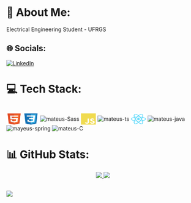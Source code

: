# 💫 About Me:
Electrical Engineering Student - UFRGS


## 🌐 Socials:
[![LinkedIn](https://img.shields.io/badge/LinkedIn-%230077B5.svg?logo=linkedin&logoColor=white)](https://linkedin.com/in/mateus-praxedes-06194019b/) 

# 💻 Tech Stack:
<div style="display: inline_block"><br>
  <img align="center" alt="meteus-HTML" height="30" width="40" src="https://raw.githubusercontent.com/devicons/devicon/master/icons/html5/html5-original.svg">
  <img align="center" alt="mateus-CSS" height="30" width="40" src="https://raw.githubusercontent.com/devicons/devicon/master/icons/css3/css3-original.svg">
  <img align="center" alt="mateus-Sass" height="30" width="40" src="https://cdn.jsdelivr.net/gh/devicons/devicon/icons/sass/sass-original.svg" />
  <img align="center" alt="mateus-Js" height="30" width="40" src="https://raw.githubusercontent.com/devicons/devicon/master/icons/javascript/javascript-plain.svg">
  <img align="center" alt="mateus-ts" height="30" width="40"  src="https://cdn.jsdelivr.net/gh/devicons/devicon/icons/typescript/typescript-original.svg" />
  <img align="center" alt="mateus-React" height="30" width="40" src="https://raw.githubusercontent.com/devicons/devicon/master/icons/react/react-original.svg">
  <img align="center" alt="mateus-java" height="30" width="40"  src="https://cdn.jsdelivr.net/gh/devicons/devicon/icons/java/java-original.svg" />
  <img align="center" alt="mayeus-spring" height="30" width="40" src="https://cdn.jsdelivr.net/gh/devicons/devicon/icons/spring/spring-original-wordmark.svg" />
  <img align="center" alt="mateus-C" height="30" width="40" src="https://cdn.jsdelivr.net/gh/devicons/devicon/icons/c/c-original.svg" />
</div>

# 📊 GitHub Stats:

<div align="center">
  <a href="https://github.com/MateusPraxedes">
  <img height="180em" src="https://github-readme-stats.vercel.app/api?username=MateusPraxedes&show_icons=true&theme=vision-friendly-dark&include_all_commits=true&count_private=true"/>
  <img height="180em" src="https://github-readme-stats.vercel.app/api/top-langs/?username=MateusPraxedes&layout=compact&langs_count=7&theme=tokyonight"/>
</div>

  ##

[![](https://visitcount.itsvg.in/api?id=MateusPraxedes&icon=0&color=12)](https://visitcount.itsvg.in)

<!-- Proudly created with GPRM ( https://gprm.itsvg.in ) -->
